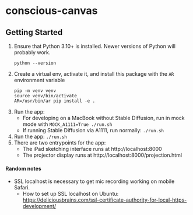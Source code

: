 # conscious-canvas

## Getting Started

1. Ensure that Python 3.10+ is installed. Newer versions of Python will probably work.
   ```
   python --version
   ```
1. Create a virtual env, activate it, and install this package with the `AR` environment variable
   ```
   pip -m venv venv
   source venv/bin/activate
   AR=/usr/bin/ar pip install -e .
   ```
1. Run the app:
   - For developing on a MacBook without Stable Diffusion, run in mock mode with `MOCK_A1111=True ./run.sh`
   - If running Stable Diffusion via A1111, run normally: `./run.sh`
1. Run the app: `./run.sh`
1. There are two entrypoints for the app:
   - The iPad sketching interface runs at http://localhost:8000
   - The projector display runs at http://localhost:8000/projection.html

#### Random notes
- SSL localhost is necessary to get mic recording working on mobile Safari.
  - How to set up SSL localhost on Ubuntu: https://deliciousbrains.com/ssl-certificate-authority-for-local-https-development/